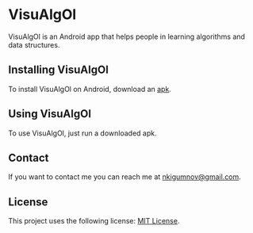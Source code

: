 # VisuAlgOl

VisuAlgOl is an Android app that helps people in learning algorithms and data structures.

## Installing VisuAlgOl

To install VisuAlgOl on Android, download an [apk](./app-debug.apk).

## Using VisuAlgOl

To use VisuAlgOl, just run a downloaded apk.

## Contact

If you want to contact me you can reach me at <nkigumnov@gmail.com>.

## License
This project uses the following license: [MIT License](./LICENSE).
